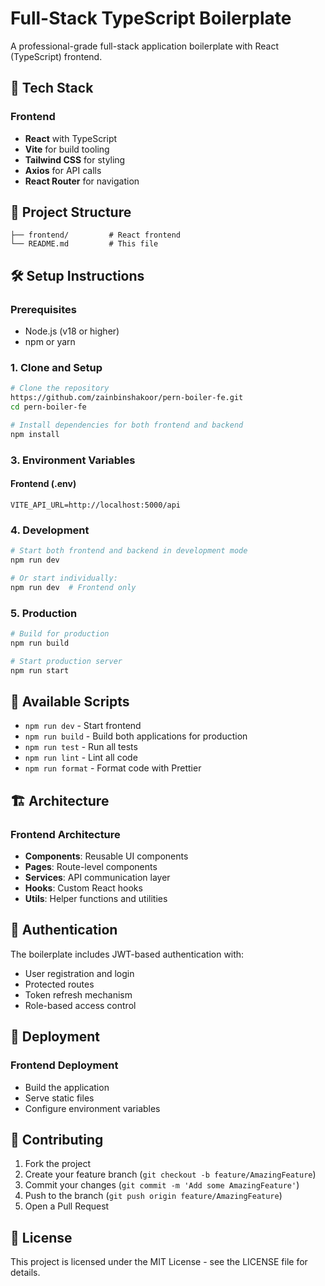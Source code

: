 # Full-Stack TypeScript Boilerplate

A professional-grade full-stack application boilerplate with React (TypeScript) frontend.

## 🚀 Tech Stack

### Frontend
- **React** with TypeScript
- **Vite** for build tooling
- **Tailwind CSS** for styling
- **Axios** for API calls
- **React Router** for navigation


## 📁 Project Structure

```
├── frontend/         # React frontend
└── README.md         # This file
```

## 🛠️ Setup Instructions

### Prerequisites
- Node.js (v18 or higher)
- npm or yarn

### 1. Clone and Setup

```bash
# Clone the repository
https://github.com/zainbinshakoor/pern-boiler-fe.git
cd pern-boiler-fe

# Install dependencies for both frontend and backend
npm install
```

### 3. Environment Variables

#### Frontend (.env)
```env
VITE_API_URL=http://localhost:5000/api
```

### 4. Development

```bash
# Start both frontend and backend in development mode
npm run dev

# Or start individually:
npm run dev  # Frontend only
```

### 5. Production

```bash
# Build for production
npm run build

# Start production server
npm run start
```


## 📝 Available Scripts

- `npm run dev` - Start frontend
- `npm run build` - Build both applications for production
- `npm run test` - Run all tests
- `npm run lint` - Lint all code
- `npm run format` - Format code with Prettier

## 🏗️ Architecture

### Frontend Architecture
- **Components**: Reusable UI components
- **Pages**: Route-level components
- **Services**: API communication layer
- **Hooks**: Custom React hooks
- **Utils**: Helper functions and utilities

## 🔐 Authentication

The boilerplate includes JWT-based authentication with:
- User registration and login
- Protected routes
- Token refresh mechanism
- Role-based access control

## 🚀 Deployment

### Frontend Deployment
- Build the application
- Serve static files
- Configure environment variables

## 🤝 Contributing

1. Fork the project
2. Create your feature branch (`git checkout -b feature/AmazingFeature`)
3. Commit your changes (`git commit -m 'Add some AmazingFeature'`)
4. Push to the branch (`git push origin feature/AmazingFeature`)
5. Open a Pull Request

## 📄 License

This project is licensed under the MIT License - see the LICENSE file for details.
